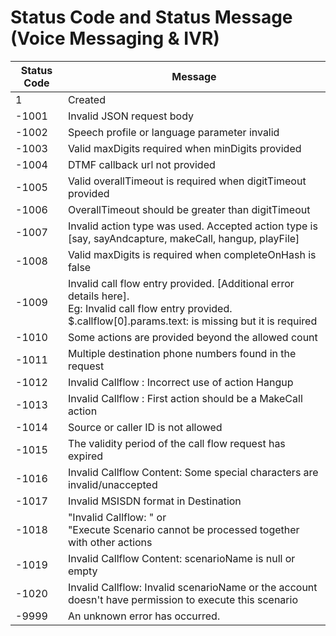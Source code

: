 # Status Code and Status Message (Voice Messaging & IVR)

| Status Code | Message                                                                                                                                                                                                                                 |
| --- |-----------------------------------------------------------------------------------------------------------------------------------------------------------------------------------------------------------------------------------------|
| 1 | Created                                                                                                                                                                                                                                 |
| -1001 | Invalid JSON request body                                                                                                                                                                                                               |
| -1002 | Speech profile or language parameter invalid                                                                                                                                                                                            |
| -1003 | Valid maxDigits required when minDigits provided                                                                                                                                                                                        |
| -1004 | DTMF callback url not provided                                                                                                                                                                                                          |
| -1005 | Valid overallTimeout is required when digitTimeout provided                                                                                                                                                                             |
| -1006 | OverallTimeout should be greater than digitTimeout                                                                                                                                                                                      |
| -1007 | Invalid action type was used. Accepted action type is [say, sayAndcapture, makeCall, hangup, playFile]                                                                                                                                  |
| -1008 | Valid maxDigits is required when completeOnHash is false                                                                                                                                                                                |
| -1009 | Invalid call flow entry provided. [Additional error details here].<br>Eg: Invalid call flow entry provided. $.callflow[0].params.text: is missing but it is required                                                                    |
| -1010 | Some actions are provided beyond the allowed count                                                                                                                                                                                      |
| -1011 | Multiple destination phone numbers found in the request                                                                                                                                                                                 |
| -1012 | Invalid Callflow : Incorrect use of action Hangup                                                                                                                                                                                       |
| -1013 | Invalid Callflow : First action should be a MakeCall action                                                                                                                                                                             |
| -1014 | Source or caller ID is not allowed                                                                                                                                                                                                      |
| -1015 | The validity period of the call flow request has expired                                                                                                                                                                                |
| -1016 | Invalid Callflow Content: Some special characters are invalid/unaccepted                                                                                                                                                                |
| -1017 | Invalid MSISDN format in Destination                                                                                                                                                                                                    |
| -1018 | "Invalid Callflow: " or <br>"Execute Scenario cannot be processed together with other actions |
| -1019 | Invalid Callflow Content: scenarioName is null or empty                                                                                                                                                                                 |
| -1020 | Invalid Callflow: Invalid scenarioName or the account doesn't have permission to execute this scenario                                                                                                                                  |
| -9999 | An unknown error has occurred.                                                                                                                                                                                                          |
